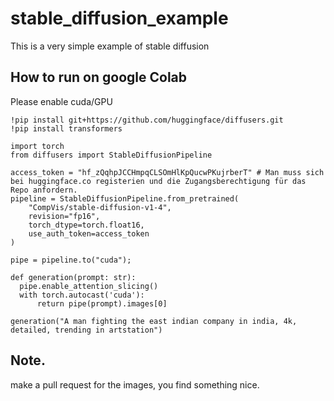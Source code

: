 # stable_diffusion_example
This is a very simple example of stable diffusion

## How to run on google Colab

Please enable cuda/GPU 

```
!pip install git+https://github.com/huggingface/diffusers.git
!pip install transformers

import torch
from diffusers import StableDiffusionPipeline

access_token = "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" # Man muss sich bei huggingface.co registerien und die Zugangsberechtigung für das Repo anfordern.
pipeline = StableDiffusionPipeline.from_pretrained(
    "CompVis/stable-diffusion-v1-4",
    revision="fp16",
    torch_dtype=torch.float16,
    use_auth_token=access_token
)

pipe = pipeline.to("cuda");

def generation(prompt: str):
  pipe.enable_attention_slicing()
  with torch.autocast('cuda'):
      return pipe(prompt).images[0]

generation("A man fighting the east indian company in india, 4k, detailed, trending in artstation")
```

## Note. 

make a pull request for the images, you find something nice.
